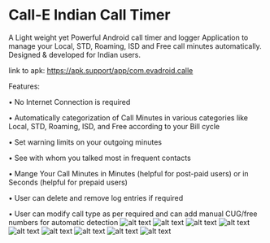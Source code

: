 # Call-E Indian Call Timer
A Light weight yet Powerful Android call timer and logger Application to manage your Local, STD, Roaming, ISD and Free call minutes automatically. 
Designed & developed for Indian users.

link to apk: https://apk.support/app/com.evadroid.calle

Features:

•	No Internet Connection is required

•	Automatically categorization of Call Minutes in various categories like Local, STD, Roaming, ISD, and Free according to your Bill cycle

•	Set warning limits on your outgoing minutes

•	See with whom you talked most in frequent contacts

•	Mange Your Call Minutes in Minutes (helpful for post-paid users) or in Seconds (helpful for prepaid users)

•	User can delete and remove log entries if required

•	User can modify call type as per required and can add manual CUG/free numbers for automatic detection
![alt text](https://ibb.co/sqMBKqs)
![alt text](https://image.winudf.com/v2/image/Y29tLmV2YWRyb2lkLmNhbGxlX3NjcmVlbnNob3RzXzBfYmE1OGFlMGY/screen-0.jpg?h=800&fakeurl=1)
![alt text](https://image.winudf.com/v2/image/Y29tLmV2YWRyb2lkLmNhbGxlX3NjcmVlbnNob3RzXzFfM2M2ZjMxZGY/screen-1.jpg?h=800&fakeurl=1)
![alt text](https://image.winudf.com/v2/image/Y29tLmV2YWRyb2lkLmNhbGxlX3NjcmVlbnNob3RzXzJfOTgwNDU0ZWM/screen-2.jpg?h=800&fakeurl=1)
![alt text](https://image.winudf.com/v2/image/Y29tLmV2YWRyb2lkLmNhbGxlX3NjcmVlbnNob3RzXzNfNWZmYzM4MDg/screen-3.jpg?h=800&fakeurl=1)
![alt text](https://image.winudf.com/v2/image/Y29tLmV2YWRyb2lkLmNhbGxlX3NjcmVlbnNob3RzXzRfYjgyZDNkN2Y/screen-4.jpg?h=800&fakeurl=1)
![alt text](https://image.winudf.com/v2/image/Y29tLmV2YWRyb2lkLmNhbGxlX3NjcmVlbnNob3RzXzVfOGRkMGVjN2M/screen-5.jpg?h=800&fakeurl=1)
![alt text](https://image.winudf.com/v2/image/Y29tLmV2YWRyb2lkLmNhbGxlX3NjcmVlbnNob3RzXzZfYmE2OGVmYmU/screen-6.jpg?h=800&fakeurl=1)
![alt text](https://image.winudf.com/v2/image/Y29tLmV2YWRyb2lkLmNhbGxlX3NjcmVlbnNob3RzXzdfNjEzNTU0MDE/screen-7.jpg?h=800&fakeurl=1)

